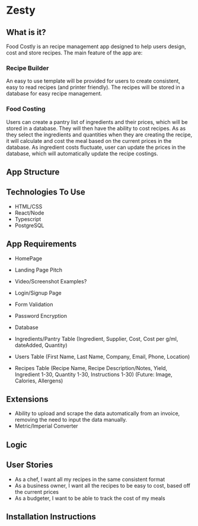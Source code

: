 # Zesty

## **What is it?**

Food Costly is an recipe management app designed to help users design, cost and store recipes. The main feature of the app are:

### **Recipe Builder**

An easy to use template will be provided for users to create consistent, easy to read recipes (and printer friendly). The recipes will be stored in a database for easy recipe management.

### **Food Costing**

Users can create a pantry list of ingredients and their prices, which will be stored in a database. They will then have the ability to cost recipes. As as they select the ingredients and quantities when they are creating the recipe, it will calculate and cost the meal based on the current prices in the database. As ingredient costs fluctuate, user can update the prices in the database, which will automatically update the recipe costings.

## **App Structure**


## Technologies To Use

- HTML/CSS
- React/Node
- Typescript
- PostgreSQL

## App Requirements

- HomePage

-   Landing Page Pitch

-   Video/Screenshot Examples?

- Login/Signup Page

-   Form Validation

-   Password Encryption

- Database

-   Ingredients/Pantry Table (Ingredient, Supplier, Cost, Cost per g/ml, dateAdded, Quantity)

-   Users Table (First Name, Last Name, Company, Email, Phone, Location)

-   Recipes Table (Recipe Name, Recipe Description/Notes, Yield, Ingredient 1-30, Quantity 1-30, Instructions 1-30) (Future: Image, Calories, Allergens)

## Extensions

- Ability to upload and scrape the data automatically from an invoice, removing the need to input the data manually.
- Metric/Imperial Converter

## Logic


## User Stories

- As a chef, I want all my recipes in the same consistent format
- As a business owner, I want all the recipes to be easy to cost, based off the current prices
- As a budgeter, I want to be able to track the cost of my meals

## Installation Instructions


